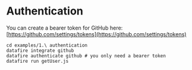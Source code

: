 # Authentication

You can create a bearer token for GitHub here:
[https://github.com/settings/tokens](https://github.com/settings/tokens)


```
cd examples/1.\ authentication
datafire integrate github
datafire authenticate github # you only need a bearer token
datafire run getUser.js
```
